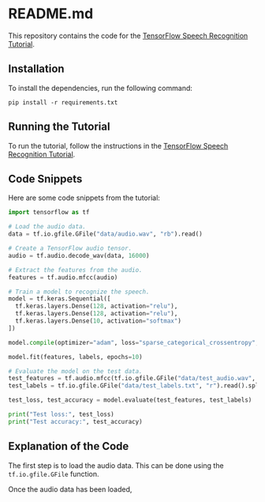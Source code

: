 # README.md

This repository contains the code for the [TensorFlow Speech Recognition Tutorial](https://www.tensorflow.org/tutorials/audio/speech_recognition).

## Installation

To install the dependencies, run the following command:

```
pip install -r requirements.txt
```

## Running the Tutorial

To run the tutorial, follow the instructions in the [TensorFlow Speech Recognition Tutorial](https://www.tensorflow.org/tutorials/audio/speech_recognition).

## Code Snippets

Here are some code snippets from the tutorial:

```python
import tensorflow as tf

# Load the audio data.
data = tf.io.gfile.GFile("data/audio.wav", "rb").read()

# Create a TensorFlow audio tensor.
audio = tf.audio.decode_wav(data, 16000)

# Extract the features from the audio.
features = tf.audio.mfcc(audio)

# Train a model to recognize the speech.
model = tf.keras.Sequential([
  tf.keras.layers.Dense(128, activation="relu"),
  tf.keras.layers.Dense(128, activation="relu"),
  tf.keras.layers.Dense(10, activation="softmax")
])

model.compile(optimizer="adam", loss="sparse_categorical_crossentropy", metrics=["accuracy"])

model.fit(features, labels, epochs=10)

# Evaluate the model on the test data.
test_features = tf.audio.mfcc(tf.io.gfile.GFile("data/test_audio.wav", "rb").read(), 16000)
test_labels = tf.io.gfile.GFile("data/test_labels.txt", "r").read().splitlines()

test_loss, test_accuracy = model.evaluate(test_features, test_labels)

print("Test loss:", test_loss)
print("Test accuracy:", test_accuracy)
```

## Explanation of the Code

The first step is to load the audio data. This can be done using the `tf.io.gfile.GFile` function.

Once the audio data has been loaded,